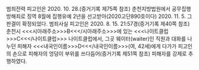 범죄전력
피고인은 2020. 10. 28.(증거기록 제75쪽 참조) 춘천지방법원에서 공무집행방해죄로 징역 8월에 집행유예 2년을 선고받아(2020고단890호이다) 2020. 11. 5. 그 판결이 확정되었다.
범죄사실
피고인은 2020. 8. 15. 21:57경(증거기록 제40쪽 참조) 춘천시 <<<시아래주소>>>B<<</시아래주소>>>에 있는 <<<나이트클럽>>>C<<</나이트클럽>>> 나이트클럽에서, 그곳 웨이터(waiter)인 직원과 대화를 나누던 피해자 <<<내국인이름>>>D<<</내국인이름>>>(여, 42세)에게 다가가 피고인의 손으로 피해자의 엉덩이 부위를 쓰다듬어(증거기록 제51쪽 참조) 피해자를 강제로 추행하였다.